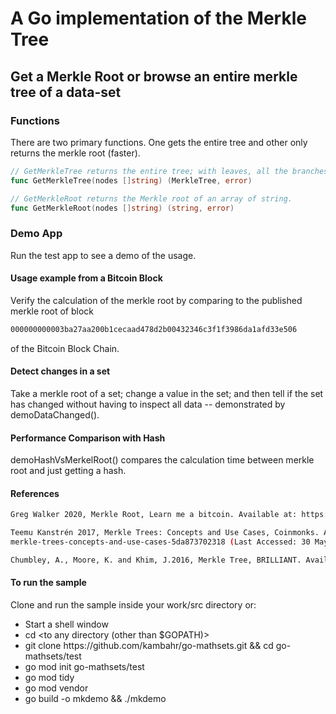 # A Go implementation of the Merkle Tree

## Get a Merkle Root or browse an entire merkle tree of a data-set

### Functions
There are two primary functions. One gets the entire tree and other only returns the merkle root (faster).

``` go
// GetMerkleTree returns the entire tree; with leaves, all the branches and the root of the tree.
func GetMerkleTree(nodes []string) (MerkleTree, error)

// GetMerkleRoot returns the Merkle root of an array of string.
func GetMerkleRoot(nodes []string) (string, error)
```

### Demo App
Run the test app to see a demo of the usage.

#### Usage example from a Bitcoin Block 
Verify the calculation of the merkle root by comparing to the published merkle root of block 
``` bash
000000000003ba27aa200b1cecaad478d2b00432346c3f1f3986da1afd33e506
```
of the Bitcoin Block Chain.


#### Detect changes in a set
Take a merkle root of a set; change a value in the set; and then tell if the set has changed without having to inspect all data -- demonstrated by demoDataChanged().

#### Performance Comparison with Hash

demoHashVsMerkelRoot() compares the calculation time between merkle root and just getting a hash.


#### References
``` bash
Greg Walker 2020, Merkle Root, Learn me a bitcoin. Available at: https://learnmeabitcoin.com/technical/merkle-root (Last Accessed: 30 May 2021).

Teemu Kanstrén 2017, Merkle Trees: Concepts and Use Cases, Coinmonks. Available at: https://medium.com/coinmonks/
merkle-trees-concepts-and-use-cases-5da873702318 (Last Accessed: 30 May 2021).

Chumbley, A., Moore, K. and Khim, J.2016, Merkle Tree, BRILLIANT. Available at: https://brilliant.org/wiki/merkle-tree/ (Last Accessed: 30 May 2021).

```

#### To run the sample
Clone and run the sample inside your work/src directory or:

- Start a shell window
- cd &lt;to any directory (other than $GOPATH)&gt;
- git clone https:&#47;&#47;github.com&#47;kambahr/go-mathsets.git && cd go-mathsets/test
- go mod init go-mathsets/test
- go mod tidy
- go mod vendor
- go build -o mkdemo && ./mkdemo